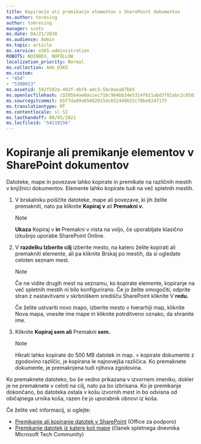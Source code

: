 ```yaml
---
title: Kopiranje ali premikanje elementov v SharePoint dokumentov
ms.author: toresing
author: tomresing
manager: scotv
ms.date: 04/21/2020
ms.audience: Admin
ms.topic: article
ms.service: o365-administration
ROBOTS: NOINDEX, NOFOLLOW
localization_priority: Normal
ms.collection: Adm_O365
ms.custom:
- "454"
- "5300013"
ms.assetid: 592f502a-493f-4bf4-adc3-5bc8aea87bb5
ms.openlocfilehash: c5595b4ae8accec71bc964bb34e5314f611abd3f81abc2c8503e176389f62045
ms.sourcegitcommit: b5f7da89a650d2915dc652449623c78be6247175
ms.translationtype: MT
ms.contentlocale: sl-SI
ms.lasthandoff: 08/05/2021
ms.locfileid: "54119156"
---
```

# <a name="copy-or-move-items-in-a-sharepoint-document-library"></a>Kopiranje ali premikanje elementov v SharePoint dokumentov

Datoteke, mape in povezave lahko kopirate in premikate na različnih mestih v knjižnici dokumentov. Elemente lahko kopirate tudi na več spletnih mestih. 
  
1. V brskalniku poiščite datoteke, mape ali povezave, ki jih želite premakniti, nato pa kliknite **Kopiraj v** ali **Premakni v**.

    > [!NOTE]
    > **Ukaza** Kopiraj v **in** Premakni v nista na voljo, če uporabljate klasično izkušnjo uporabe SharePoint Online.
  
2. V **razdelku Izberite cilj** izberite mesto, na katero želite kopirati ali premakniti elemente, ali pa kliknite Brskaj po mestih, da si ogledate celoten seznam mest. 

    > [!NOTE]
    > Če ne vidite drugih mest na seznamu, ko kopirate elemente, kopiranje na več spletnih mestih ni bilo konfigurirano. Če jo želite omogočiti, odprite stran z nastavitvami v skrbniškem središču SharePoint kliknite V **redu.**
  
    Če želite ustvariti novo mapo, izberite mesto v hierarhiji map, kliknite Nova mapa, vnesite ime mape in kliknite potrditveno oznako, da shranite ime.

3. Kliknite **Kopiraj sem ali** Premakni **sem.**

    > [!NOTE]
    > Hkrati lahko kopirate do 500 MB datotek in map. > kopirate dokumente z zgodovino različic, je kopirana le najnovejša različica. Ko premaknete dokumente, je premaknjena tudi njihova zgodovina.
  
 Ko premaknete datoteko, bo še vedno prikazana v izvornem imeniku, dokler je ne premaknete v celoti na cilj, nato pa bo izbrisana. Ko je premikanje dokončano, bo datoteka ostala v košu izvornih mest in bo odvisna od običajnega urnika koša, razen če jo uporabnik obnovi iz koša.

Če želite več informacij, si oglejte:

 - [Premikanje ali kopiranje datotek v SharePoint](https://support.office.com/article/move-or-copy-files-in-sharepoint-00e2f483-4df3-46be-a861-1f5f0c1a87bc) (Office za podporo)
 - [Premikanje datotek iz katere koli mape](https://techcommunity.microsoft.com/t5/Microsoft-SharePoint-Blog/Now-move-files-anywhere-in-Office-365-SharePoint-and-OneDrive/ba-p/146973) (članek spletnega dnevnika Microsoft Tech Community)  